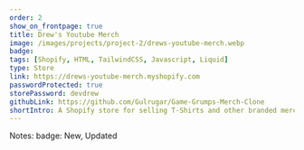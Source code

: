 ```yaml
---
order: 2
show_on_frontpage: true
title: Drew's Youtube Merch
image: /images/projects/project-2/drews-youtube-merch.webp
badge:
tags: [Shopify, HTML, TailwindCSS, Javascript, Liquid]
type: Store
link: https://drews-youtube-merch.myshopify.com
passwordProtected: true
storePassword: devdrew
githubLink: https://github.com/Gulrugar/Game-Grumps-Merch-Clone
shortIntro: A Shopify store for selling T-Shirts and other branded merchandise.
---
```


Notes:
badge: New, Updated
